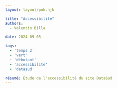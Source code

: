 ```yaml
---
layout: layout/pok.njk

title: "Accessibilité"
authors:
  - Valentin Billa

date: 2024-09-05

tags: 
  - 'temps 2'
  - 'vert'
  - 'débutant'
  - 'accessibilité'
  - 'datasud'

résumé: Étude de l'accessibilité du site DataSud
---
```

